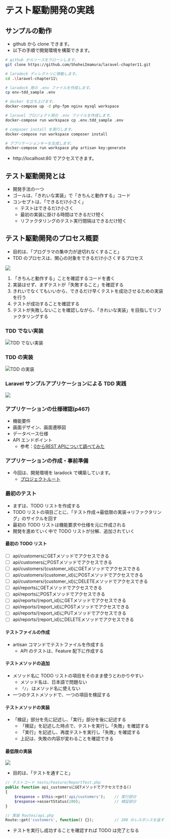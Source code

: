 # テスト駆動開発の実践

## サンプルの動作

- github から clone できます。
- 以下の手順で開発環境を構築できます。

```sh
# github からソースをクローンします。
git clone https://github.com/ShoheiImamura/laravel-chapter11.git

# laradock ディレクトリに移動します。
cd .\laravel-chapter11\

# laradock 用の .env ファイルを作成します。
cp env-tdd_sample .env

# docker を立ち上げます。
docker-compose up -d php-fpm nginx mysql workspace

# laravel プロジェクト用の .env ファイルを作成します。
docker-compose run workspace cp .env.tdd_sample .env

# compsoer install を実行します。
docker-compose run workspace composer install

# アプリケーションキーを生成します。
docker-compose run workspace php artisan key:generate
```

- http://localhost:80 でアクセスできます。

## テスト駆動開発とは

- 開発手法の一つ
- ゴールは、「きれいな実装」で「きちんと動作する」コード
- コンセプトは、「できるだけ小さく」
  - テストはできるだけ小さく
  - 最初の実装に掛ける時間はできるだけ短く
  - リファクタリングのテスト実行間隔はできるだけ短く

## テスト駆動開発のプロセス概要

- 目的は、「プログラマの集中力が途切れなくすること」
- TDD のプロセスは、関心の対象をできるだけ小さくするプロセス

![](/images/TDDプロセスイメージ.png)

1. 「きちんと動作する」ことを確認するコードを書く
2. 実装はせず、まずテストが「失敗すること」を確認する
3. きれいでなくてもいいから、できるだけ早くテストを成功させるための実装を行う
4. テストが成功することを確認する
5. テストが失敗しないことを確認しながら、「きれいな実装」を目指してリファクタリングする

### TDD でない実装

![TDD でない実装](/images/sample.png)

### TDD の実装

![TDD の実装](/images/tdd_sample.png)

### Laravel サンプルアプリケーションによる TDD 実践

![](/images/TDDプロセスの実際.png)

### アプリケーションの仕様確認(p467)

- 機能要件
- 画面デザイン、画面遷移図
- データベース仕様
- API エンドポイント
  - 参考：[0からREST APIについて調べてみた](https://qiita.com/masato44gm/items/dffb8281536ad321fb08)

### アプリケーションの作成・事前準備

- 今回は、開発環境を laradock で構築しています。
  - [プロジェクトルート](./tdd_sample/)

### 最初のテスト

- まずは、TODO リストを作成する
- TODO リストの項目ごとに、「テスト作成→最低限の実装→リファクタリング」のサイクルを回す
- 最初の TODO リストは機能要求や仕様を元に作成される
- 開発を進めていく中で TODO リストが分解、追加されていく

#### 最初の TODO リスト

- [ ] api/customersにGETメソッドでアクセスできる
- [ ] api/customersにPOSTメソッドでアクセスできる
- [ ] api/customers/{customer_id}にGETメソッドでアクセスできる
- [ ] api/customers/{customer_id}にPOSTメソッドでアクセスできる
- [ ] api/customers/{customer_id}にDELETEメソッドでアクセスできる
- [ ] api/reportsにGETメソッドでアクセスできる
- [ ] api/reportsにPOSTメソッドでアクセスできる
- [ ] api/reports/{report_id}にGETメソッドでアクセスできる
- [ ] api/reports/{report_id}にPOSTメソッドでアクセスできる
- [ ] api/reports/{report_id}にPUTメソッドでアクセスできる
- [ ] api/reports/{report_id}にDELETEメソッドでアクセスできる

#### テストファイルの作成

- artisan コマンドでテストファイルを作成する
  - API のテストは、Feature 配下に作成する

#### テストメソッドの追加

- メソッド名に TODO リストの項目をそのまま使うとわかりやすい
  - メソッド名は、日本語で問題ない
  - `「/」` はメソッド名に使えない
- 一つのテストメソッドで、一つの項目を検証する

#### テストメソッドの実装

- 「検証」部分を先に記述し、「実行」部分を後に記述する
  - 「検証」を記述した時点で、テストを実行し「失敗」を確認する
  - 「実行」を記述し、再度テストを実行し「失敗」を確認する
  - 上記は、失敗の内容が変わることを確認できる

#### 最低限の実装

![](/images/TDDプロセスイメージ_最低限の実装.png)

- 目的は、「テストを通すこと」

```php
// テストコード tests/Feature/ReportTest.php
public function api_customersにGETメソッドでアクセスできる()
{
    $response = $this->get('api/customers');    // 実行部分
    $response->assertStatus(200);               // 検証部分
}
```

```php
// 実装 Routes/api.php
Route::get('customers', function() {});         // 200 のレスポンスを返す
```

- テストを実行し成功することを確認すれば TODO は完了となる

